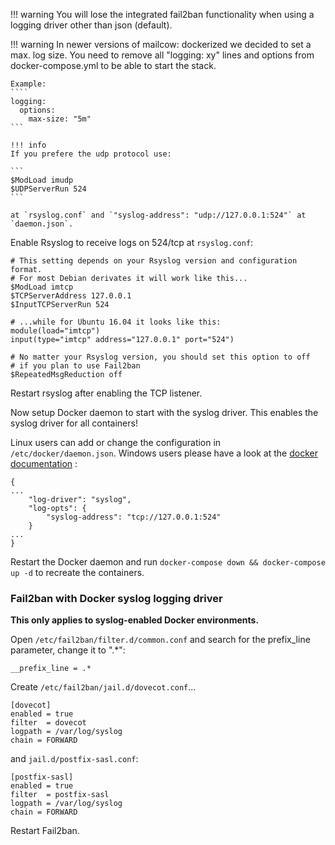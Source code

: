 !!! warning
    You will lose the integrated fail2ban functionality when using a logging driver other than json (default).

!!! warning
    In newer versions of mailcow: dockerized we decided to set a max. log size. You need to remove all "logging: xy" lines and options from docker-compose.yml to be able to start the stack.

    Example:
    ````
    logging:
      options:
        max-size: "5m"
    ```

    !!! info
    If you prefere the udp protocol use:

    ```
    $ModLoad imudp
    $UDPServerRun 524
    ```

    at `rsyslog.conf` and `"syslog-address": "udp://127.0.0.1:524"` at `daemon.json`.


Enable Rsyslog to receive logs on 524/tcp at `rsyslog.conf`:

```
# This setting depends on your Rsyslog version and configuration format.
# For most Debian derivates it will work like this...
$ModLoad imtcp
$TCPServerAddress 127.0.0.1
$InputTCPServerRun 524

# ...while for Ubuntu 16.04 it looks like this:
module(load="imtcp")
input(type="imtcp" address="127.0.0.1" port="524")

# No matter your Rsyslog version, you should set this option to off
# if you plan to use Fail2ban
$RepeatedMsgReduction off
```

Restart rsyslog after enabling the TCP listener.

Now setup Docker daemon to start with the syslog driver.
This enables the syslog driver for all containers!

Linux users can add or change the configuration in `/etc/docker/daemon.json`. Windows users please have a look at the [docker documentation](https://docs.docker.com/engine/reference/commandline/dockerd//#windows-configuration-file) :
```
{
...
    "log-driver": "syslog",
    "log-opts": {
        "syslog-address": "tcp://127.0.0.1:524"
    }
...
}

```

Restart the Docker daemon and run `docker-compose down && docker-compose up -d` to recreate the containers.

### Fail2ban with Docker syslog logging driver

**This only applies to syslog-enabled Docker environments.**

Open `/etc/fail2ban/filter.d/common.conf` and search for the prefix_line parameter, change it to ".*":

```
__prefix_line = .*
```

Create `/etc/fail2ban/jail.d/dovecot.conf`...
```
[dovecot]
enabled = true
filter  = dovecot
logpath = /var/log/syslog
chain = FORWARD
```

and `jail.d/postfix-sasl.conf`:
```
[postfix-sasl]
enabled = true
filter  = postfix-sasl
logpath = /var/log/syslog
chain = FORWARD
```

Restart Fail2ban.

